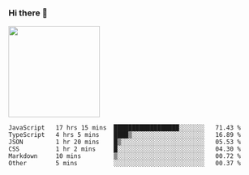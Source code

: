 ### Hi there 👋

<!--
**hwolf0610/hwolf0610** is a ✨ _special_ ✨ repository because its `README.md` (this file) appears on your GitHub profile.

Here are some ideas to get you started:

- 🔭 I’m currently working on ...
- 🌱 I’m currently learning ...
- 👯 I’m looking to collaborate on ...
- 🤔 I’m looking for help with ...
- 💬 Ask me about ...
- 📫 How to reach me: ...
- 😄 Pronouns: ...
- ⚡ Fun fact: ...
-->

<img height="180em" src="https://github-readme-stats.vercel.app/api?username=hwolf0610&show_icons=true&hide_border=true&&count_private=true&include_all_commits=true" />


<!--START_SECTION:waka-->

```text
JavaScript   17 hrs 15 mins  ██████████████████░░░░░░░   71.43 %
TypeScript   4 hrs 5 mins    ████▒░░░░░░░░░░░░░░░░░░░░   16.89 %
JSON         1 hr 20 mins    █▒░░░░░░░░░░░░░░░░░░░░░░░   05.53 %
CSS          1 hr 2 mins     █░░░░░░░░░░░░░░░░░░░░░░░░   04.30 %
Markdown     10 mins         ▒░░░░░░░░░░░░░░░░░░░░░░░░   00.72 %
Other        5 mins          ░░░░░░░░░░░░░░░░░░░░░░░░░   00.37 %
```

<!--END_SECTION:waka-->
